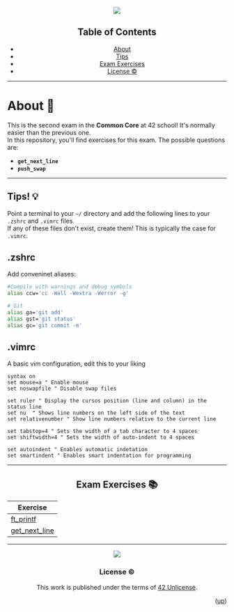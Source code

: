 <a name="readme-top"></a>
<div align="center"> 
  <img src="https://capsule-render.vercel.app/api?type=cylinder&height=200&color=0ABAB5&text=Exam_Rank03&fontAlignY=62&fontAlign=50&fontColor=fcf3f2&animation=fadeIn" />

## Table of Contents

<!-- mtoc-start -->
* [About](#about-)
* [Tips](#tips-)
* [Exam Exercises](#exam-exercises-)
* [License ©](#license-copyright)
<!-- mtoc-end -->

</div>

---

# About 📜

This is the second exam in the **Common Core** at 42 school! It's normally easier than the previous one.  
In this repository, you'll find exercises for this exam. The possible questions are:  
- **`get_next_line`**  
- **`push_swap`**

---

## Tips! 💡

Point a terminal to your `~/` directory and add the following lines to your `.zshrc` and `.vimrc` files.  
If any of these files don't exist, create them! This is typically the case for `.vimrc`.

## .zshrc

Add conveninet aliases:
```bash
#Compile with warnings and debug symbols
alias ccw='cc -Wall -Wextra -Werror -g'

# Git
alias ga='git add'
alias gst='git status'
alias gc='git commit -m'
```

## .vimrc

A basic vim configuration, edit this to your liking
```vim
syntax on
set mouse=a " Enable mouse
set noswapfile " Disable swap files

set ruler " Display the cursos position (line and column) in the status line
set nu  " Shows line numbers on the left side of the text
set relativenumber " Show line numbers relative to the current line

set tabstop=4 " Sets the width of a tab character to 4 spaces
set shiftwidth=4 " Sets the width of auto-indent to 4 spaces

set autoindent " Enables automatic indetation
set smartindent " Enables smart indentation for programming
```
---

<div align="center">

## Exam Exercises 📚

| **Exercise** |
| ------------ |
| [ft_printf](https://github.com/lude-bri/printf_exam_03) |
| [get_next_line](https://github.com/lude-bri/gnl_exam_03/tree/main) |

</div>

---

</div>

<div align="center"> <img src="https://capsule-render.vercel.app/api?type=waving&height=100&color=0ABAB5&text=Good%20Luck!&section=footer&fontAlign=52&fontAlignY=55&fontColor=fcf3f2" />

### License :copyright:

This work is published under the terms of <a href="https://github.com/lude-bri/42_Common_Core/blob/main/LICENSE.md">42 Unlicense</a>.

</div>
<p align="right">(<a href="#readme-top">up</a>)</p>
